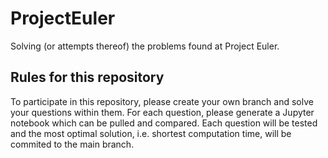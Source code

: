 # ProjectEuler
Solving (or attempts thereof) the problems found at Project Euler.

## Rules for this repository
To participate in this repository, please create your own branch and solve your questions within them. For each question, please generate a Jupyter notebook which can be pulled and compared. Each question will be tested and the most optimal solution, i.e. shortest computation time, will be commited to the main branch.
